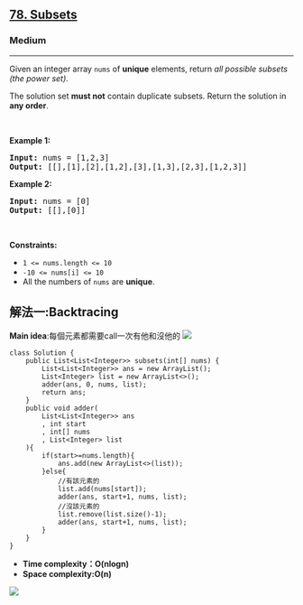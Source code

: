 <h2><a href="https://leetcode.com/problems/subsets/">78. Subsets</a></h2><h3>Medium</h3><hr><div><p>Given an integer array <code>nums</code> of <strong>unique</strong> elements, return <em>all possible</em> <span data-keyword="subset"><em>subsets</em></span> <em>(the power set)</em>.</p>

<p>The solution set <strong>must not</strong> contain duplicate subsets. Return the solution in <strong>any order</strong>.</p>

<p>&nbsp;</p>
<p><strong class="example">Example 1:</strong></p>

<pre><strong>Input:</strong> nums = [1,2,3]
<strong>Output:</strong> [[],[1],[2],[1,2],[3],[1,3],[2,3],[1,2,3]]
</pre>

<p><strong class="example">Example 2:</strong></p>

<pre><strong>Input:</strong> nums = [0]
<strong>Output:</strong> [[],[0]]
</pre>

<p>&nbsp;</p>
<p><strong>Constraints:</strong></p>

<ul>
	<li><code>1 &lt;= nums.length &lt;= 10</code></li>
	<li><code>-10 &lt;= nums[i] &lt;= 10</code></li>
	<li>All the numbers of&nbsp;<code>nums</code> are <strong>unique</strong>.</li>
</ul>
</div>
<h2>解法一:Backtracing</h2>

**Main idea**:每個元素都需要call一次有他和沒他的
![](https://hackmd.io/_uploads/B1wRmfb4n.png)

```
class Solution {
    public List<List<Integer>> subsets(int[] nums) {
        List<List<Integer>> ans = new ArrayList();
        List<Integer> list = new ArrayList<>();
        adder(ans, 0, nums, list);
        return ans;
    }
    public void adder(
        List<List<Integer>> ans
        , int start
        , int[] nums
        , List<Integer> list
    ){
        if(start>=nums.length){
            ans.add(new ArrayList<>(list));
        }else{
            //有該元素的
            list.add(nums[start]);
            adder(ans, start+1, nums, list);
            //沒該元素的
            list.remove(list.size()-1);
            adder(ans, start+1, nums, list);
        }
    }
}
```


* **Time complexity：O(nlogn)** 
* **Space complexity:O(n)**

![](https://hackmd.io/_uploads/BkAKLdC72.png)
